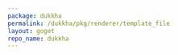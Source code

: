 ```yaml
---
package: dukkha
permalink: /dukkha/pkg/renderer/template_file
layout: goget
repo_name: dukkha
---
```

